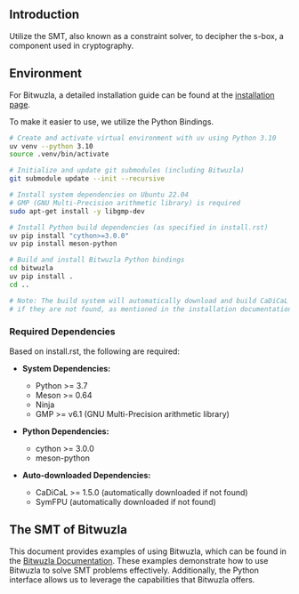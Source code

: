 ## Introduction

Utilize the SMT, also known as a constraint solver, to decipher the s-box, a component used in cryptography.

## Environment

For Bitwuzla, a detailed installation guide can be found at the [installation page](https://bitwuzla.github.io/docs/install.html).

To make it easier to use, we utilize the Python Bindings.

```bash
# Create and activate virtual environment with uv using Python 3.10
uv venv --python 3.10
source .venv/bin/activate

# Initialize and update git submodules (including Bitwuzla)
git submodule update --init --recursive

# Install system dependencies on Ubuntu 22.04
# GMP (GNU Multi-Precision arithmetic library) is required
sudo apt-get install -y libgmp-dev

# Install Python build dependencies (as specified in install.rst)
uv pip install "cython>=3.0.0"
uv pip install meson-python

# Build and install Bitwuzla Python bindings
cd bitwuzla
uv pip install .
cd ..

# Note: The build system will automatically download and build CaDiCaL and SymFPU
# if they are not found, as mentioned in the installation documentation.
```

### Required Dependencies

Based on install.rst, the following are required:

* **System Dependencies:**
  - Python >= 3.7
  - Meson >= 0.64
  - Ninja
  - GMP >= v6.1 (GNU Multi-Precision arithmetic library)

* **Python Dependencies:**
  - cython >= 3.0.0
  - meson-python

* **Auto-downloaded Dependencies:**
  - CaDiCaL >= 1.5.0 (automatically downloaded if not found)
  - SymFPU (automatically downloaded if not found)

## The SMT of Bitwuzla 

This document provides examples of using Bitwuzla, which can be found in the [Bitwuzla Documentation](https://bitwuzla.github.io/docs/python/api.html). These examples demonstrate how to use Bitwuzla to solve SMT problems effectively. Additionally, the Python interface allows us to leverage the capabilities that Bitwuzla offers.

